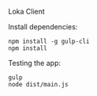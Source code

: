 Loka Client

Install dependencies:
```
npm install -g gulp-cli
npm install
```

Testing the app:
```
gulp
node dist/main.js
```
